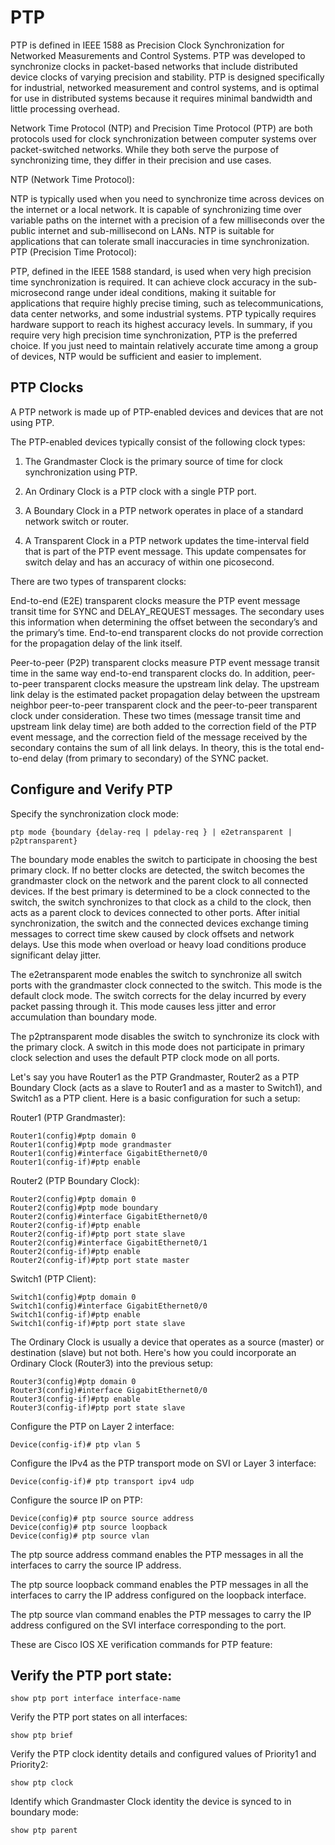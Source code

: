 # PTP

PTP is defined in IEEE 1588 as Precision Clock Synchronization for Networked Measurements and Control Systems. PTP was developed to synchronize clocks in packet-based networks that include distributed device clocks of varying precision and stability. PTP is designed specifically for industrial, networked measurement and control systems, and is optimal for use in distributed systems because it requires minimal bandwidth and little processing overhead.

Network Time Protocol (NTP) and Precision Time Protocol (PTP) are both protocols used for clock synchronization between computer systems over packet-switched networks. While they both serve the purpose of synchronizing time, they differ in their precision and use cases.

NTP (Network Time Protocol):

NTP is typically used when you need to synchronize time across devices on the internet or a local network.
It is capable of synchronizing time over variable paths on the internet with a precision of a few milliseconds over the public internet and sub-millisecond on LANs.
NTP is suitable for applications that can tolerate small inaccuracies in time synchronization.
PTP (Precision Time Protocol):

PTP, defined in the IEEE 1588 standard, is used when very high precision time synchronization is required.
It can achieve clock accuracy in the sub-microsecond range under ideal conditions, making it suitable for applications that require highly precise timing, such as telecommunications, data center networks, and some industrial systems.
PTP typically requires hardware support to reach its highest accuracy levels.
In summary, if you require very high precision time synchronization, PTP is the preferred choice. If you just need to maintain relatively accurate time among a group of devices, NTP would be sufficient and easier to implement.

## PTP Clocks
A PTP network is made up of PTP-enabled devices and devices that are not using PTP.

The PTP-enabled devices typically consist of the following clock types:

1. The Grandmaster Clock is the primary source of time for clock synchronization using PTP.

2. An Ordinary Clock is a PTP clock with a single PTP port.

3. A Boundary Clock in a PTP network operates in place of a standard network switch or router.

4. A Transparent Clock in a PTP network updates the time-interval field that is part of the PTP event message. This update compensates for switch delay and has an accuracy of within one picosecond.

There are two types of transparent clocks:

End-to-end (E2E) transparent clocks measure the PTP event message transit time for SYNC and DELAY_REQUEST messages. The secondary uses this information when determining the offset between the secondary’s and the primary’s time. End-to-end transparent clocks do not provide correction for the propagation delay of the link itself.

Peer-to-peer (P2P) transparent clocks measure PTP event message transit time in the same way end-to-end transparent clocks do. In addition, peer-to-peer transparent clocks measure the upstream link delay. The upstream link delay is the estimated packet propagation delay between the upstream neighbor peer-to-peer transparent clock and the peer-to-peer transparent clock under consideration. These two times (message transit time and upstream link delay time) are both added to the correction field of the PTP event message, and the correction field of the message received by the secondary contains the sum of all link delays. In theory, this is the total end-to-end delay (from primary to secondary) of the SYNC packet.

## Configure and Verify PTP
Specify the synchronization clock mode:
```
ptp mode {boundary {delay-req | pdelay-req } | e2etransparent | p2ptransparent}
```
The boundary mode enables the switch to participate in choosing the best primary clock. If no better clocks are detected, the switch becomes the grandmaster clock on the network and the parent clock to all connected devices. If the best primary is determined to be a clock connected to the switch, the switch synchronizes to that clock as a child to the clock, then acts as a parent clock to devices connected to other ports. After initial synchronization, the switch and the connected devices exchange timing messages to correct time skew caused by clock offsets and network delays. Use this mode when overload or heavy load conditions produce significant delay jitter.

The e2etransparent mode enables the switch to synchronize all switch ports with the grandmaster clock connected to the switch. This mode is the default clock mode. The switch corrects for the delay incurred by every packet passing through it. This mode causes less jitter and error accumulation than boundary mode.

The p2ptransparent mode disables the switch to synchronize its clock with the primary clock. A switch in this mode does not participate in primary clock selection and uses the default PTP clock mode on all ports.

Let's say you have Router1 as the PTP Grandmaster, Router2 as a PTP Boundary Clock (acts as a slave to Router1 and as a master to Switch1), and Switch1 as a PTP client. Here is a basic configuration for such a setup:

Router1 (PTP Grandmaster):
```
Router1(config)#ptp domain 0
Router1(config)#ptp mode grandmaster
Router1(config)#interface GigabitEthernet0/0
Router1(config-if)#ptp enable
```
Router2 (PTP Boundary Clock):
```
Router2(config)#ptp domain 0
Router2(config)#ptp mode boundary
Router2(config)#interface GigabitEthernet0/0
Router2(config-if)#ptp enable
Router2(config-if)#ptp port state slave
Router2(config)#interface GigabitEthernet0/1
Router2(config-if)#ptp enable
Router2(config-if)#ptp port state master
```
Switch1 (PTP Client):
```
Switch1(config)#ptp domain 0
Switch1(config)#interface GigabitEthernet0/0
Switch1(config-if)#ptp enable
Switch1(config-if)#ptp port state slave
```

The Ordinary Clock is usually a device that operates as a source (master) or destination (slave) but not both. Here's how you could incorporate an Ordinary Clock (Router3) into the previous setup:
```
Router3(config)#ptp domain 0
Router3(config)#interface GigabitEthernet0/0
Router3(config-if)#ptp enable
Router3(config-if)#ptp port state slave
```

Configure the PTP on Layer 2 interface:
```
Device(config-if)# ptp vlan 5
```

Configure the IPv4 as the PTP transport mode on SVI or Layer 3 interface:
```
Device(config-if)# ptp transport ipv4 udp
```

Configure the source IP on PTP:
```
Device(config)# ptp source source address
Device(config)# ptp source loopback
Device(config)# ptp source vlan
```
The ptp source address command enables the PTP messages in all the interfaces to carry the source IP address.

The ptp source loopback command enables the PTP messages in all the interfaces to carry the IP address configured on the loopback interface.

The ptp source vlan command enables the PTP messages to carry the IP address configured on the SVI interface corresponding to the port.

These are Cisco IOS XE verification commands for PTP feature:

## Verify the PTP port state:
```
show ptp port interface interface-name
```
Verify the PTP port states on all interfaces:
```
show ptp brief
```
Verify the PTP clock identity details and configured values of Priority1 and Priority2:
```
show ptp clock
```
Identify which Grandmaster Clock identity the device is synced to in boundary mode:
```
show ptp parent
```





